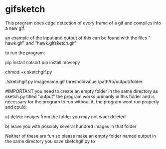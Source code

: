 # gifsketch

This program does edge detection of every frame of a gif and compiles into a new gif. 

an example of the input and output of this can be found with the files " hawk.gif" and "hawk.gifsketch.gif"

to run the program:

pip install natsort
pip install moviepy

chmod +x sketchgif.py

./sketchgif.py imagename.gif thresholdvalue /path/to/output/folder

#IMPORTANT
you need to create an empty folder in the same directory as sketch.py titled "output" 
the program works primarily in this folder and is necessary for the program to run
without it, the program wont run properly and could:

a) delete images from the folder you may not want deleted  

b) leave you with possibly several hundred images in that folder

Neither of these are fun so please make an empty folder named output in the 
same directory you save sketchgif.py to 



